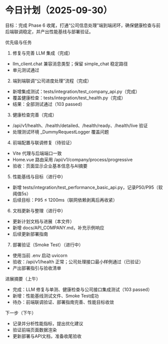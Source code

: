 # 今日计划（2025-09-30）

目标：完成 Phase 6 收尾，打通“公司信息处理”端到端闭环，确保健康检查与前后端联调稳定，并产出性能基线与部署验证。

优先级与任务
1) 修复与完善 LLM 集成（完成）
- llm_client.chat 兼容消息类型；保留 simple_chat 稳定路径
- 单元测试通过

2) 端到端联调“公司进度处理”流程（完成）
- 新增集成测试：tests/integration/test_company_api.py（完成）
- 覆盖健康检查：tests/integration/test_health.py（完成）
- 结果：全部测试通过（103 passed）

3) 健康检查完善（完成）
- /api/v1/health、/health/detailed、/health/ready、/health/live 验证
- 处理测试环境 _DummyRequestLogger 覆盖问题

4) 前端配置与联调修复（待验证）
- Vite 代理与后端端口一致
- Home.vue 路由采用 /api/v1/company/process/progressive
- 验收：页面显示企业基本信息与AI摘要

5) 性能基线与目标（进行中）
- 新增 tests/integration/test_performance_basic_api.py，记录P50/P95（软阈值5s）
- 后续目标：P95 ≤ 1200ms（联网依赖剥离后再收紧）

6) 文档更新与整理（进行中）
- 更新计划文档与进展（本文件）
- 新增 docs/API_COMPANY.md，补充示例响应
- 后续更新部署指南

7) 部署验证（Smoke Test）（进行中）
- 使用当前 .env 启动 uvicorn
- 验收：/api/v1/health 正常；公司处理接口最小样例通过（已验证）
- 产出部署指引与验收清单

进展摘要（上午）
- 完成：LLM 修复与单测、健康检查与公司接口集成测试（103 passed）
- 新增：性能基线测试文件、Smoke Test成功
- 待办：前端联调验证、部署指南完善、性能目标收敛

下一步（下午）
- 记录并分析性能指标，提出优化建议
- 验证前端页面数据渲染
- 更新部署与API文档，准备收尾验收
